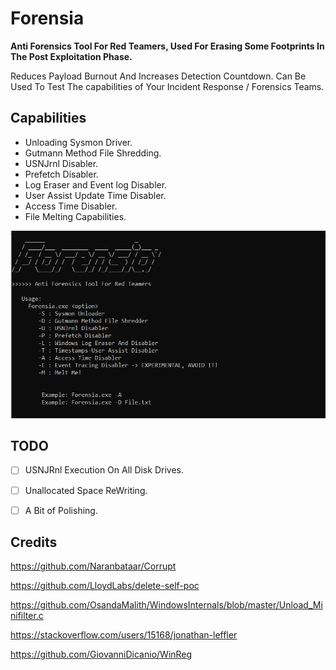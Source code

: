 # Forensia
**Anti Forensics Tool For Red Teamers, Used For Erasing Some Footprints In The Post Exploitation Phase.**

Reduces Payload Burnout And Increases Detection Countdown. Can Be Used To Test The capabilities of Your Incident Response / Forensics Teams.

## Capabilities

* Unloading Sysmon Driver.
* Gutmann Method File Shredding.
* USNJrnl Disabler.
* Prefetch Disabler.
* Log Eraser and Event log Disabler.
* User Assist Update Time Disabler.
* Access Time Disabler.
* File Melting Capabilities.


![Screenshot](forensia.PNG)


## TODO
- [ ] USNJRnl Execution On All Disk Drives.

- [ ] Unallocated Space ReWriting.

- [ ] A Bit of Polishing.

## Credits

https://github.com/Naranbataar/Corrupt

https://github.com/LloydLabs/delete-self-poc

https://github.com/OsandaMalith/WindowsInternals/blob/master/Unload_Minifilter.c

https://stackoverflow.com/users/15168/jonathan-leffler

https://github.com/GiovanniDicanio/WinReg
